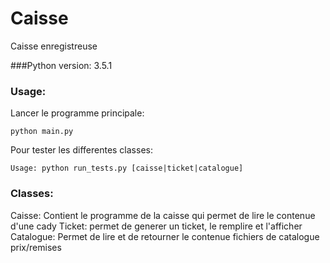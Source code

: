# Caisse
Caisse enregistreuse

###Python
version: 3.5.1

### Usage:
Lancer le programme principale:
```
python main.py
```

Pour tester les differentes classes:
```
Usage: python run_tests.py [caisse|ticket|catalogue]
```

### Classes:
Caisse: Contient le programme de la caisse qui permet de lire le contenue d'une cady
Ticket: permet de generer un ticket, le remplire et l'afficher
Catalogue: Permet de lire et de retourner le contenue fichiers de catalogue prix/remises
